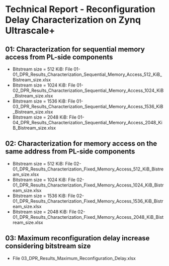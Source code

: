 # Technical Report - Reconfiguration Delay Characterization on Zynq Ultrascale+

## 01: Characterization for sequential memory access from PL-side components

* Bitstream size =  512 KiB: File 01-01_DPR_Results_Characterization_Sequential_Memory_Access_512_KiB_Bistream_size.xlsx
* Bitstream size = 1024 KiB: File 01-02_DPR_Results_Characterization_Sequential_Memory_Access_1024_KiB_Bistream_size.xlsx
* Bitstream size = 1536 KiB: File 01-03_DPR_Results_Characterization_Sequential_Memory_Access_1536_KiB_Bistream_size.xlsx
* Bitstream size = 2048 KiB: File 01-04_DPR_Results_Characterization_Sequential_Memory_Access_2048_KiB_Bistream_size.xlsx

## 02: Characterization for memory access on the same address from PL-side components

* Bitstream size =  512 KiB: File 02-01_DPR_Results_Characterization_Fixed_Memory_Access_512_KiB_Bistream_size.xlsx
* Bitstream size = 1024 KiB: File 02-01_DPR_Results_Characterization_Fixed_Memory_Access_1024_KiB_Bistream_size.xlsx
* Bitstream size = 1536 KiB: File 02-01_DPR_Results_Characterization_Fixed_Memory_Access_1536_KiB_Bistream_size.xlsx
* Bitstream size = 2048 KiB: File 02-01_DPR_Results_Characterization_Fixed_Memory_Access_2048_KiB_Bistream_size.xlsx

## 03: Maximum reconfiguration delay increase considering bitstream size

* File 03_DPR_Results_Maximum_Reconfiguration_Delay.xlsx
